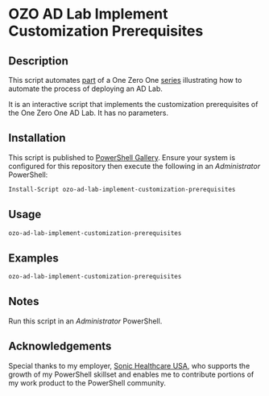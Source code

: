 # OZO AD Lab Implement Customization Prerequisites

## Description
This script automates [part](https://onezeroone.dev/active-directory-lab-part-ii-customization-prerequisites/) of a One Zero One [series](https://onezeroone.dev/active-directory-lab-part-i-introduction/) illustrating how to automate the process of deploying an AD Lab.

It is an interactive script that implements the customization prerequisites of the One Zero One AD Lab. It has no parameters.

## Installation
This script is published to [PowerShell Gallery](https://learn.microsoft.com/en-us/powershell/scripting/gallery/overview?view=powershell-5.1). Ensure your system is configured for this repository then execute the following in an _Administrator_ PowerShell:

```powershell
Install-Script ozo-ad-lab-implement-customization-prerequisites
```

## Usage
```powershell
ozo-ad-lab-implement-customization-prerequisites
```

## Examples
```powershell
ozo-ad-lab-implement-customization-prerequisites
```
## Notes
Run this script in an _Administrator_ PowerShell.

## Acknowledgements
Special thanks to my employer, [Sonic Healthcare USA](https://sonichealthcareusa.com), who supports the growth of my PowerShell skillset and enables me to contribute portions of my work product to the PowerShell community.
